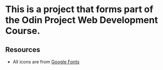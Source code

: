 # This is a project that forms part of the Odin Project Web Development Course.

## Resources

- All icons are from [Google Fonts](https://fonts.google.com/icons)

